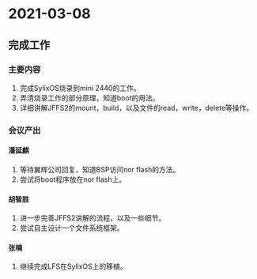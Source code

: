 # 2021-03-08

## 完成工作

### 主要内容

1. 完成SylixOS烧录到mini 2440的工作。
2. 弄清烧录工作的部分原理，知道boot的用法。
3. 详细讲解JFFS2的mount，build，以及文件的read，write，delete等操作。

### 会议产出

#### 潘延麒

1. 等待翼辉公司回复，知道BSP访问nor flash的方法。
2. 尝试将boot程序放在nor flash上。

#### 胡智胜

1. 进一步完善JFFS2讲解的流程，以及一些细节。
2. 尝试自主设计一个文件系统框架。

#### 张楠

1. 继续完成LFS在SylixOS上的移植。